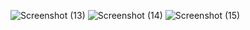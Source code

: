 ![Screenshot (13)](https://github.com/user-attachments/assets/7378c8fb-9018-4ff0-905b-663378acb958)
![Screenshot (14)](https://github.com/user-attachments/assets/14ac6d69-ba14-4bd4-9e50-2cb76f3c955e)
![Screenshot (15)](https://github.com/user-attachments/assets/e8b86b9a-e27f-4b1c-b8a9-9ce45d34c077)

